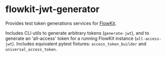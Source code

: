 # flowkit-jwt-generator

Provides test token generations services for [FlowKit](https://github.com/Flowminder/FlowKit).

Includes CLI utils to generate arbitrary tokens (`generate-jwt`), and to generate an 'all-access' token for a running FlowKit instance (`all-access-jwt`).
Includes equivalent pytest fixtures: `access_token_builder` and `universal_access_token`.


